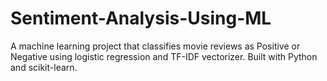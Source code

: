 # Sentiment-Analysis-Using-ML
A machine learning project that classifies movie reviews as Positive or Negative using logistic regression and TF-IDF vectorizer. Built with Python and scikit-learn.
